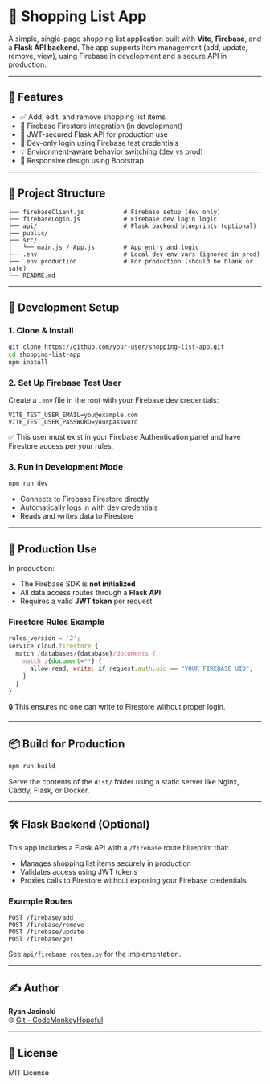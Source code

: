 # 🛒 Shopping List App

A simple, single-page shopping list application built with **Vite**, **Firebase**, and a **Flask API backend**. The app supports item management (add, update, remove, view), using Firebase in development and a secure API in production.

---

## 🚀 Features

- ✅ Add, edit, and remove shopping list items
- 🔄 Firebase Firestore integration (in development)
- 🔐 JWT-secured Flask API for production use
- 🔑 Dev-only login using Firebase test credentials
- 💡 Environment-aware behavior switching (dev vs prod)
- 📱 Responsive design using Bootstrap

---

## 📁 Project Structure

```
├── firebaseClient.js           # Firebase setup (dev only)
├── firebaseLogin.js            # Firebase dev login logic
├── api/                        # Flask backend blueprints (optional)
├── public/
├── src/
│   └── main.js / App.js        # App entry and logic
├── .env                        # Local dev env vars (ignored in prod)
├── .env.production             # For production (should be blank or safe)
└── README.md
```

---

## 🔧 Development Setup

### 1. Clone & Install

```bash
git clone https://github.com/your-user/shopping-list-app.git
cd shopping-list-app
npm install
```

### 2. Set Up Firebase Test User

Create a `.env` file in the root with your Firebase dev credentials:

```env
VITE_TEST_USER_EMAIL=you@example.com
VITE_TEST_USER_PASSWORD=yourpassword
```

✅ This user must exist in your Firebase Authentication panel and have Firestore access per your rules.

### 3. Run in Development Mode

```bash
npm run dev
```

- Connects to Firebase Firestore directly
- Automatically logs in with dev credentials
- Reads and writes data to Firestore

---

## 🔐 Production Use

In production:

- The Firebase SDK is **not initialized**
- All data access routes through a **Flask API**
- Requires a valid **JWT token** per request

### Firestore Rules Example

```js
rules_version = '2';
service cloud.firestore {
  match /databases/{database}/documents {
    match /{document=**} {
      allow read, write: if request.auth.uid == "YOUR_FIREBASE_UID";
    }
  }
}
```

🔒 This ensures no one can write to Firestore without proper login.

---

## 📦 Build for Production

```bash
npm run build
```

Serve the contents of the `dist/` folder using a static server like Nginx, Caddy, Flask, or Docker.

---

## 🛠️ Flask Backend (Optional)

This app includes a Flask API with a `/firebase` route blueprint that:

- Manages shopping list items securely in production
- Validates access using JWT tokens
- Proxies calls to Firestore without exposing your Firebase credentials

### Example Routes

```
POST /firebase/add
POST /firebase/remove
POST /firebase/update
POST /firebase/get
```

See `api/firebase_routes.py` for the implementation.

---

## ✍️ Author

**Ryan Jasinski**  
🌐 [Git - CodeMonkeyHopeful](https://github.com/codeMonkeyHopeful)

---

## 📝 License

MIT License

